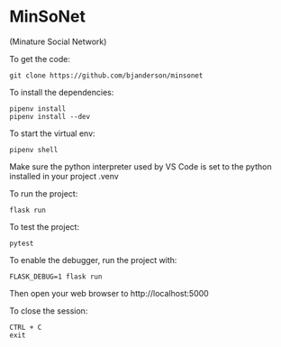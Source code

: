 # MinSoNet

(Minature Social Network)

To get the code:

    git clone https://github.com/bjanderson/minsonet

To install the dependencies:

    pipenv install
    pipenv install --dev

To start the virtual env:

    pipenv shell

Make sure the python interpreter used by VS Code is set to the python installed in your project .venv

To run the project:

    flask run

To test the project:

    pytest

To enable the debugger, run the project with:

    FLASK_DEBUG=1 flask run

Then open your web browser to http://localhost:5000


To close the session:

    CTRL + C
    exit
